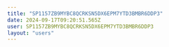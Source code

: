 ```yaml
---
title: "SP1157ZB9MYBC8QCRKSN5DX6EPM7YTD3BMBR6DDP3"
date: 2024-09-17T09:20:51.565Z
user: SP1157ZB9MYBC8QCRKSN5DX6EPM7YTD3BMBR6DDP3
layout: "users"
---
```

    